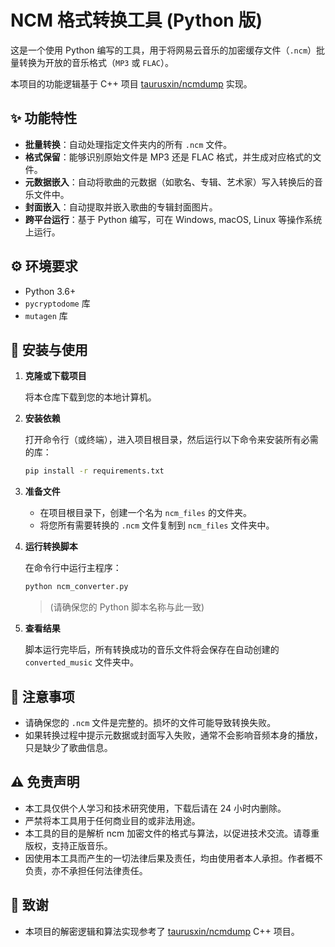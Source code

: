 # NCM 格式转换工具 (Python 版)

这是一个使用 Python 编写的工具，用于将网易云音乐的加密缓存文件（`.ncm`）批量转换为开放的音乐格式（`MP3` 或 `FLAC`）。

本项目的功能逻辑基于 C++ 项目 [taurusxin/ncmdump](https://github.com/taurusxin/ncmdump) 实现。

## ✨ 功能特性

- **批量转换**：自动处理指定文件夹内的所有 `.ncm` 文件。
- **格式保留**：能够识别原始文件是 MP3 还是 FLAC 格式，并生成对应格式的文件。
- **元数据嵌入**：自动将歌曲的元数据（如歌名、专辑、艺术家）写入转换后的音乐文件中。
- **封面嵌入**：自动提取并嵌入歌曲的专辑封面图片。
- **跨平台运行**：基于 Python 编写，可在 Windows, macOS, Linux 等操作系统上运行。

## ⚙️ 环境要求

- Python 3.6+
- `pycryptodome` 库
- `mutagen` 库

## 🚀 安装与使用

1.  **克隆或下载项目**

    将本仓库下载到您的本地计算机。

2.  **安装依赖**

    打开命令行（或终端），进入项目根目录，然后运行以下命令来安装所有必需的库：
    ```bash
    pip install -r requirements.txt
    ```

3.  **准备文件**

    - 在项目根目录下，创建一个名为 `ncm_files` 的文件夹。
    - 将您所有需要转换的 `.ncm` 文件复制到 `ncm_files` 文件夹中。

4.  **运行转换脚本**

    在命令行中运行主程序：
    ```bash
    python ncm_converter.py
    ```
    > (请确保您的 Python 脚本名称与此一致)

5.  **查看结果**

    脚本运行完毕后，所有转换成功的音乐文件将会保存在自动创建的 `converted_music` 文件夹中。

## 📝 注意事项

- 请确保您的 `.ncm` 文件是完整的。损坏的文件可能导致转换失败。
- 如果转换过程中提示元数据或封面写入失败，通常不会影响音频本身的播放，只是缺少了歌曲信息。

## ⚠️ 免责声明

- 本工具仅供个人学习和技术研究使用，下载后请在 24 小时内删除。
- 严禁将本工具用于任何商业目的或非法用途。
- 本工具的目的是解析 ncm 加密文件的格式与算法，以促进技术交流。请尊重版权，支持正版音乐。
- 因使用本工具而产生的一切法律后果及责任，均由使用者本人承担。作者概不负责，亦不承担任何法律责任。

## 🙏 致谢

- 本项目的解密逻辑和算法实现参考了 [taurusxin/ncmdump](https://github.com/taurusxin/ncmdump) C++ 项目。